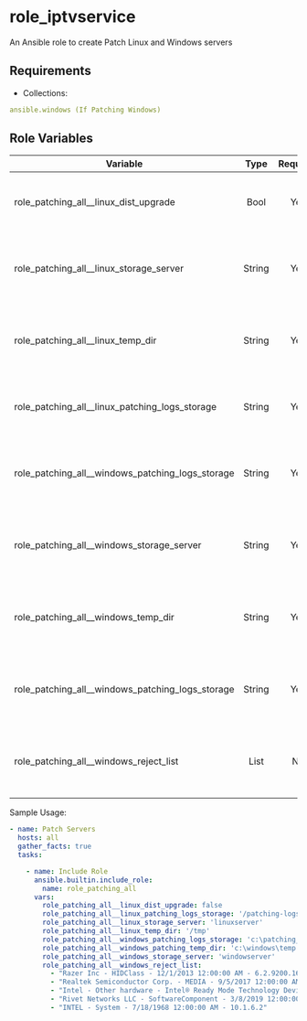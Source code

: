 # role_iptvservice
An Ansible role to create Patch Linux and Windows servers

Requirements
------------

* Collections:

```yaml
ansible.windows (If Patching Windows)
```

Role Variables
--------------

| Variable | Type | Required | Comments |
|-|:-:|:-:|-|
| role_patching_all__linux_dist_upgrade | Bool | Yes | Perform dist-upgrade on Linux or not |
| role_patching_all__linux_storage_server | String | Yes | Server to delegate storing Linux patching logs on |
| role_patching_all__linux_temp_dir | String | Yes | Path to store temporary Linux patching logs |
| role_patching_all__linux_patching_logs_storage | String | Yes | Path to store Linux patching log archives |
| role_patching_all__windows_patching_logs_storage | String | Yes | Path to store Windows patching log archives |
| role_patching_all__windows_storage_server | String | Yes | Server to delegate storing Windows patching logs on |
| role_patching_all__windows_temp_dir | String | Yes | Path to store temporary Windows patching logs |
| role_patching_all__windows_patching_logs_storage | String | Yes | Path to store Windows patching log archives |
| role_patching_all__windows_reject_list | List | No | List of patches to not upgrade on Windows |


Sample Usage:
```yaml
- name: Patch Servers
  hosts: all
  gather_facts: true
  tasks:

    - name: Include Role
      ansible.builtin.include_role:
        name: role_patching_all
      vars:
        role_patching_all__linux_dist_upgrade: false
        role_patching_all__linux_patching_logs_storage: '/patching-logs'
        role_patching_all__linux_storage_server: 'linuxserver'
        role_patching_all__linux_temp_dir: '/tmp'
        role_patching_all__windows_patching_logs_storage: 'c:\patching_logs'
        role_patching_all__windows_patching_temp_dir: 'c:\windows\temp'
        role_patching_all__windows_storage_server: 'windowserver'
        role_patching_all__windows_reject_list:
          - "Razer Inc - HIDClass - 12/1/2013 12:00:00 AM - 6.2.9200.16430"
          - "Realtek Semiconductor Corp. - MEDIA - 9/5/2017 12:00:00 AM - 6.0.1.8248"
          - "Intel - Other hardware - Intel® Ready Mode Technology Device"
          - "Rivet Networks LLC - SoftwareComponent - 3/8/2019 12:00:00 AM - 2.0.2369.0"
          - "INTEL - System - 7/18/1968 12:00:00 AM - 10.1.6.2"
```
